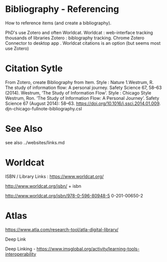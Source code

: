 

# Bibliography - Referencing

How to reference items (and create a bibliography).

PhD's use Zotero and often Worldcat.
Worldcat : web-interface tracking thousands of libraries
Zotero : biblography tracking.  Chrome Zotero Connector to desktop app .  Worldcat citations is an option (but seems most use Zotero)

# Citation Sytle
From Zotero, create Bibliography from Item.
Style : Nature
1.Westrum, R. The study of information flow: A personal journey. Safety Science 67, 58–63 (2014).
Westrum, ‘The Study of Information Flow’.
Style : Chicago Style
Westrum, Ron. ‘The Study of Information Flow: A Personal Journey’. Safety Science 67 (August 2014): 58–63. https://doi.org/10.1016/j.ssci.2014.01.009.
djn-chicago-fullnote-bibliography.csl



#  See Also
see also ../websites/links.md


# Worldcat
ISBN / Library Links :
https://www.worldcat.org/

http://www.worldcat.org/isbn/ + isbn


http://www.worldcat.org/isbn/978-0-596-80948-5
0-201-00650-2

# Atlas
https://www.atla.com/research-tool/atla-digital-library/


Deep Link

Deep Linking -
https://www.imsglobal.org/activity/learning-tools-interoperability
